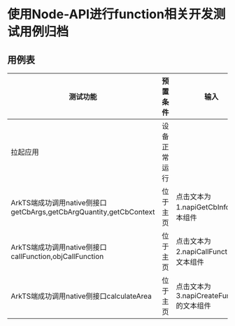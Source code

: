 #  使用Node-API进行function相关开发测试用例归档

## 用例表

| 测试功能                                                     | 预置条件     | 输入                                     | 预期输出                                                     | 测试结果 |
| ------------------------------------------------------------ | ------------ | ---------------------------------------- | ------------------------------------------------------------ | -------- |
| 拉起应用                                                     | 设备正常运行 |                                          | 成功拉起应用                                                 | Pass     |
| ArkTS端成功调用native侧接口   getCbArgs,getCbArgQuantity,getCbContext | 位于主页     | 点击文本为1.napiGetCbInfo的文本组件      | 成功调用函数输出日志，页面顶端文本变为Result: napiGetCbInfoSuccess | Pass     |
| ArkTS端成功调用native侧接口callFunction,objCallFunction      | 位于主页     | 点击文本为2.napiCallFunction的文本组件   | 成功调用函数输出日志，页面顶端文本变为Result: napiCallFunctionSuccess | Pass     |
| ArkTS端成功调用native侧接口calculateArea                     | 位于主页     | 点击文本为3.napiCreateFunction的文本组件 | 成功调用函数输出日志，页面顶端文本变为Result: napiCreateFunctionSuccess | Pass     |